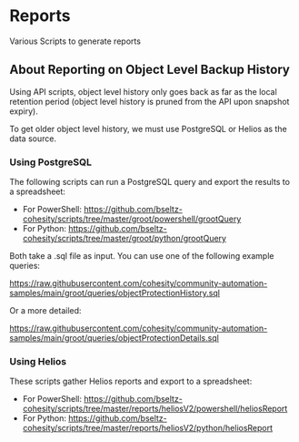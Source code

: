 # Reports

Various Scripts to generate reports

## About Reporting on Object Level Backup History

Using API scripts, object level history only goes back as far as the local retention period (object level history is pruned from the API upon snapshot expiry).

To get older object level history, we must use PostgreSQL or Helios as the data source.

### Using PostgreSQL

The following scripts can run a PostgreSQL query and export the results to a spreadsheet:

* For PowerShell: <https://github.com/bseltz-cohesity/scripts/tree/master/groot/powershell/grootQuery>
* For Python: <https://github.com/bseltz-cohesity/scripts/tree/master/groot/python/grootQuery>

Both take a .sql file as input. You can use one of the following example queries:

<https://raw.githubusercontent.com/cohesity/community-automation-samples/main/groot/queries/objectProtectionHistory.sql>

Or a more detailed:

<https://raw.githubusercontent.com/cohesity/community-automation-samples/main/groot/queries/objectProtectionDetails.sql>

### Using Helios

These scripts gather Helios reports and export to a spreadsheet:

* For PowerShell: <https://github.com/bseltz-cohesity/scripts/tree/master/reports/heliosV2/powershell/heliosReport>
* For Python: <https://github.com/bseltz-cohesity/scripts/tree/master/reports/heliosV2/python/heliosReport>
